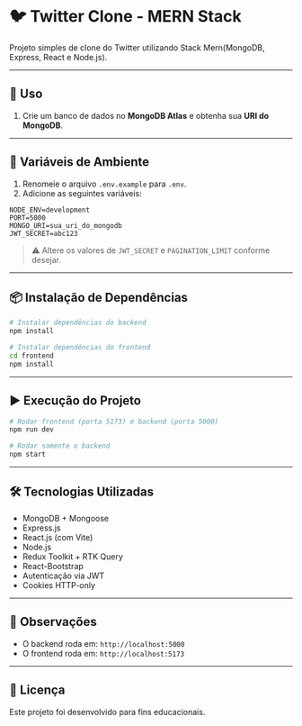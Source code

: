 # 🐦 Twitter Clone - MERN Stack

Projeto simples de clone do Twitter utilizando Stack Mern(MongoDB, Express, React e Node.js).

---

## 🚀 Uso

1. Crie um banco de dados no **MongoDB Atlas** e obtenha sua **URI do MongoDB**.  

---

## 🔐 Variáveis de Ambiente

1. Renomeie o arquivo `.env.example` para `.env`.  
2. Adicione as seguintes variáveis:

```env
NODE_ENV=development
PORT=5000
MONGO_URI=sua_uri_do_mongodb
JWT_SECRET=abc123
```

> ⚠️ Altere os valores de `JWT_SECRET` e `PAGINATION_LIMIT` conforme desejar.

---

## 📦 Instalação de Dependências

```bash
# Instalar dependências do backend
npm install

# Instalar dependências do frontend
cd frontend
npm install
```

---

## ▶️ Execução do Projeto

```bash
# Rodar frontend (porta 5173) e backend (porta 5000)
npm run dev

# Rodar somente o backend
npm start
```

---

## 🛠️ Tecnologias Utilizadas

- MongoDB + Mongoose  
- Express.js  
- React.js (com Vite)  
- Node.js  
- Redux Toolkit + RTK Query  
- React-Bootstrap  
- Autenticação via JWT  
- Cookies HTTP-only  

---

## 📌 Observações

- O backend roda em: `http://localhost:5000`  
- O frontend roda em: `http://localhost:5173`

---

## 📄 Licença

Este projeto foi desenvolvido para fins educacionais.
